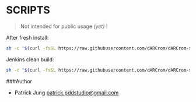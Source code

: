 # SCRIPTS

> Not intended for public usage _(yet)_ !

After fresh install:

```bash
sh -c "$(curl -fsSL https://raw.githubusercontent.com/dARCrom/dARCrom-scripts/master/setup_fresh_install.sh)"
```

Jenkins clean build:

```bash
sh -c "$(curl -fsSL https://raw.githubusercontent.com/dARCrom/dARCrom-scripts/master/jenkins_build_dARCrom_full.sh)"
```

###Author
 - Patrick Jung <patrick.pddstudio@gmail.com>
